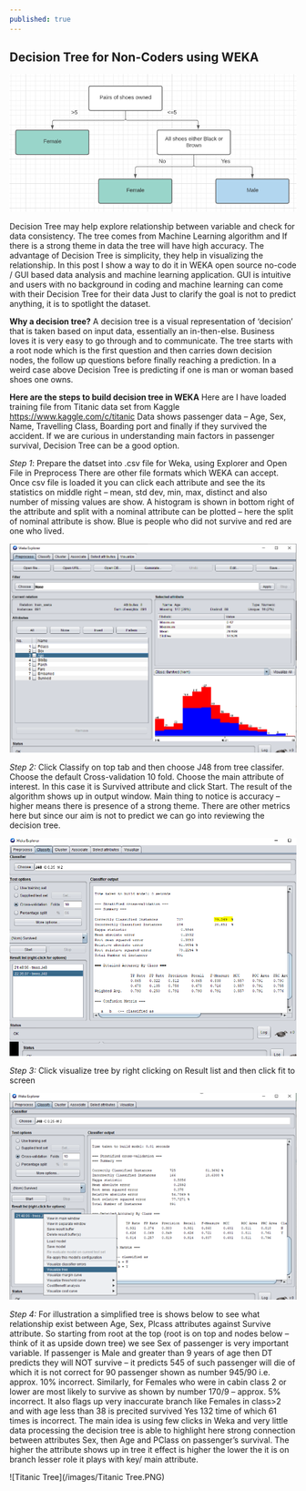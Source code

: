 ```yaml
---
published: true
---
```

## Decision Tree for Non-Coders using WEKA

![DT](/images/DT.PNG)


Decision Tree may help explore relationship between variable and check for data consistency. The tree comes from Machine Learning algorithm and If there is a strong theme in data the tree will have high accuracy. The advantage of Decision Tree is simplicity, they help in visualizing the relationship.
In this post I show a way to do it in WEKA open source no-code / GUI based data analysis and machine learning application. GUI is intuitive and users with no background in coding and machine learning can come with their Decision Tree for their data
Just to clarify the goal is not to predict anything, it is to spotlight the dataset.

**Why a decision tree?**
A decision tree is a visual representation of ‘decision’ that is taken based on input data, essentially an in-then-else. Business loves it is very easy to go through and to communicate. The tree starts with a root node which is the first question and then carries down decision nodes, the follow up questions before finally reaching a prediction. 
In a weird case above Decision Tree is predicting if one is man or woman based shoes one owns.

**Here are the steps to build decision tree in WEKA**
Here are I have loaded training file from Titanic data set from Kaggle https://www.kaggle.com/c/titanic
Data shows passenger data – Age, Sex, Name, Travelling Class, Boarding port and finally if they survived the accident. If we are curious in understanding main factors in  passenger survival, Decision Tree can be a good option. 

_Step 1_: Prepare the datset into .csv file for Weka, using Explorer and Open File in Preprocess There are other file formats which WEKA can accept. Once csv file is loaded it you can click each attribute and see the its statistics on middle right – mean, std dev, min, max, distinct and also number of missing values are show. A histogram is shown in bottom right of the attribute and split with a nominal attribute can be plotted – here the split of nominal attribute is show. Blue is people who did not survive and red are one who lived.

![Preprocess](/images/Preprocess.PNG)
 

_Step 2:_ Click Classify on top tab and then choose J48 from tree classifer. Choose the default Cross-validation 10 fold. Choose the main attribute of interest. In this case it is Survived attribute and click Start. The result of the algorithm shows up in output window. Main thing to notice is accuracy – higher means there is presence of a strong theme. There are other metrics here but since our aim is not to predict we can go into reviewing the decision tree.
 
 ![Crossval_result](/images/Crossval_result.PNG)

_Step 3:_ Click visualize tree by right clicking on Result list and then click fit to screen

  ![Viz_tree](/images/Viz_tree.PNG)


_Step 4:_ For illustration a simplified tree is shows below to see what relationship exist between Age, Sex, Plcass attributes against Survive attribute.
So starting from root at the top (root is on top and nodes below – think of it as upside down tree) we see Sex of passenger is very important variable. If passenger is Male and greater than 9 years of age then DT predicts they will NOT survive – it predicts 545 of such passenger will die of which it is not correct for 90 passenger shown as number 945/90 i.e. approx. 10% incorrect. Similarly, for Females who were in cabin class 2 or lower are most likely to survive as shown by number 170/9 – approx. 5% incorrect. It also flags up very inaccurate branch like Females in class>2 and with age less than 38 is precited survived Yes 132 time of which 61 times is incorrect.
The main idea is using few clicks in Weka and very little data processing the decision tree is able to highlight here strong connection between attributes Sex, then Age and PClass on passenger’s survival. The higher the attribute shows up in tree it effect is higher the lower the it is on branch lesser role it plays with key/ main attribute.

  ![Titanic Tree](/images/Titanic Tree.PNG)

